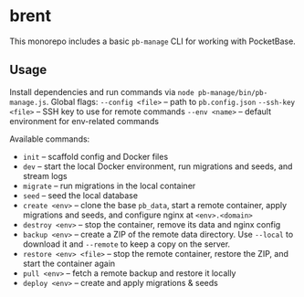 # brent

This monorepo includes a basic `pb-manage` CLI for working with PocketBase.

## Usage

Install dependencies and run commands via `node pb-manage/bin/pb-manage.js`.
Global flags:
`--config <file>` – path to `pb.config.json`
`--ssh-key <file>` – SSH key to use for remote commands
`--env <name>` – default environment for env-related commands

Available commands:

- `init` – scaffold config and Docker files
- `dev` – start the local Docker environment, run migrations and seeds, and stream logs
- `migrate` – run migrations in the local container
- `seed` – seed the local database
- `create <env>` – clone the base `pb_data`, start a remote container, apply migrations and seeds, and configure nginx at `<env>.<domain>`
- `destroy <env>` – stop the container, remove its data and nginx config
- `backup <env>` – create a ZIP of the remote data directory. Use `--local` to
  download it and `--remote` to keep a copy on the server.
- `restore <env> <file>` – stop the remote container, restore the ZIP, and start
  the container again
- `pull <env>` – fetch a remote backup and restore it locally
- `deploy <env>` – create and apply migrations & seeds

